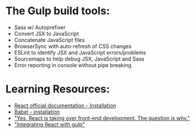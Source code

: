 # The Gulp build tools:
* Sass w/ Autoprefixer
* Convert JSX to JavaScript
* Concatenate JavaScript files
* BrowserSync with auto-refresh of CSS changes
* ESLint to identify JSX and JavaScript errors/problems
* Sourcemaps to help debug JSX, JavaScript and Sass
* Error reporting in console without pipe breaking

# Learning Resources:

* [React official documentation -  Installation](https://facebook.github.io/react/docs/installation.html)
* [Babel - installation](http://babeljs.io/docs/setup/#installation)
* ["Yes, React is taking over front-end development. The question is why."](https://medium.freecodecamp.com/yes-react-is-taking-over-front-end-development-the-question-is-why-40837af8ab76)
* ["Integrating React with gulp"](https://jonsuh.com/blog/integrating-react-with-gulp/)
